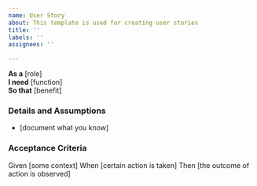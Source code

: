 ```yaml
---
name: User Story
about: This template is used for creating user stories
title: ''
labels: ''
assignees: ''

---
```


**As a** [role]  
**I need** [function]  
**So that** [benefit]  

### Details and Assumptions

* [document what you know]

### Acceptance Criteria

Given [some context]
When [certain action is taken]
Then [the outcome of action is observed]
